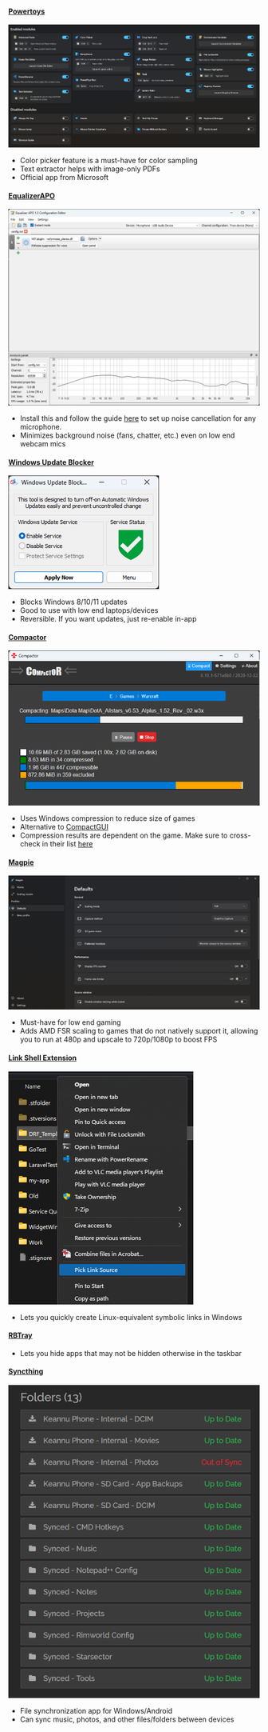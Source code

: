 #### [Powertoys](https://learn.microsoft.com/en-us/windows/powertoys/)
![image.png](_resources/Windows%20Apps/4d5d6b317ec6df91ca6b10704a97d07f_MD5.jpg)
- Color picker feature is a must-have for color sampling
- Text extractor helps with image-only PDFs
- Official app from Microsoft

#### [EqualizerAPO](https://equalizerapo.com/download.html)
![image.png](_resources/Windows%20Apps/7a176cd31a8e22592f4b6d731180ff2a_MD5.jpg)
- Install this and follow the guide [here](https://medium.com/@bssankaran/free-and-open-source-software-noise-cancelling-for-working-from-home-edb1b4e9764e) to set up noise cancellation for any microphone.
- Minimizes background noise (fans, chatter, etc.) even on low end webcam mics

#### [Windows Update Blocker](https://www.sordum.org/9470/windows-update-blocker-v1-8/)
![image.png](_resources/Windows%20Apps/8dbf0f28e252cf0ec094bcb50f890003_MD5.jpg)
- Blocks Windows 8/10/11 updates
- Good to use with low end laptops/devices
- Reversible. If you want updates, just re-enable in-app

#### [Compactor](https://github.com/Freaky/Compactor)
![image.png](_resources/Windows%20Apps/f4b49dac88ba1e917f500271058b3c71_MD5.jpg)
- Uses Windows compression to reduce size of games
- Alternative to [CompactGUI](https://github.com/IridiumIO/CompactGUI)
- Compression results are dependent on the game. Make sure to cross-check in their list [here](https://docs.google.com/spreadsheets/d/14CVXd6PTIYE9XlNpRsxJUGaoUzhC5titIC1rzQHI4yI/edit?gid=0#gid=0)

#### [Magpie](https://github.com/Blinue/Magpie)
![image.png](_resources/Windows%20Apps/008c3e51e4801e36e983c4ed9de689f1_MD5.jpg)
- Must-have for low end gaming
- Adds AMD FSR scaling to games that do not natively support it, allowing you to run at 480p and upscale to 720p/1080p to boost FPS

#### [Link Shell Extension](https://schinagl.priv.at/nt/hardlinkshellext/hardlinkshellext.html)
![image.png](_resources/Windows%20Apps/f36d4ea2e5e36ff09da5351f2476a089_MD5.jpg)
- Lets you quickly create Linux-equivalent symbolic links in Windows

#### [RBTray](https://rbtray.sourceforge.net/)
- Lets you hide apps that may not be hidden otherwise in the taskbar

#### [Syncthing](https://syncthing.net)
![image.png](_resources/Windows%20Apps/b5e308dd2ce5f281a2066d8076df2bf3_MD5.jpg)
- File synchronization app for Windows/Android
- Can sync music, photos, and other files/folders between devices
